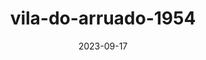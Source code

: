 ---
layout: note-image
parent: ..
title: vila-do-arruado-1954
date: 2023-09-17
metatitle: Vila do Arruado
categories: imagem, vila do arruado
description: Vila do Arruado
year: 1954
cover-image: https://www.historiadorecife.com/images/cover.jpg
---